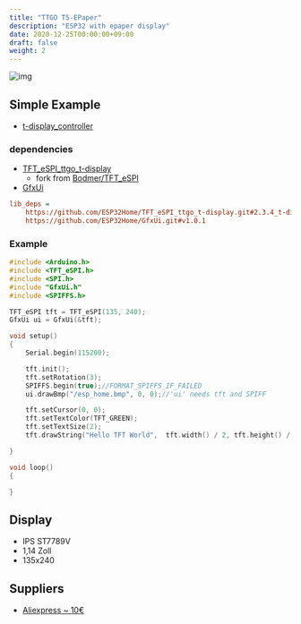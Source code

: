 ```yaml
---
title: "TTGO T5-EPaper"
description: "ESP32 with epaper display"
date: 2020-12-25T00:00:00+09:00
draft: false
weight: 2
---
```

![img](/images/ttgo_t5-epaper.png)


## Simple Example
* [t-display_controller](https://github.com/ESP32Home/t-display_controller)

### dependencies
* [TFT_eSPI_ttgo_t-display](https://github.com/ESP32Home/TFT_eSPI_ttgo_t-display)
    * fork from [Bodmer/TFT_eSPI](https://github.com/Bodmer/TFT_eSPI)
* [GfxUi](https://github.com/ESP32Home/GfxUi)

```ini
lib_deps =    
    https://github.com/ESP32Home/TFT_eSPI_ttgo_t-display.git#2.3.4_t-display
    https://github.com/ESP32Home/GfxUi.git#v1.0.1
```
### Example
```c++
#include <Arduino.h>
#include <TFT_eSPI.h>
#include <SPI.h>
#include "GfxUi.h"
#include <SPIFFS.h>

TFT_eSPI tft = TFT_eSPI(135, 240);
GfxUi ui = GfxUi(&tft);

void setup()
{
    Serial.begin(115200);

    tft.init();
    tft.setRotation(3);
    SPIFFS.begin(true);//FORMAT_SPIFFS_IF_FAILED
    ui.drawBmp("/esp_home.bmp", 0, 0);//'ui' needs tft and SPIFF

    tft.setCursor(0, 0);
    tft.setTextColor(TFT_GREEN);
    tft.setTextSize(2);
    tft.drawString("Hello TFT World",  tft.width() / 2, tft.height() / 2 );

}

void loop()
{

}
```

## Display
* IPS ST7789V
* 1,14 Zoll
* 135x240

## Suppliers
* [Aliexpress ~ 10€](https://de.aliexpress.com/item/4000829894292.html?spm=a2g0s.9042311.0.0.33794c4dbkKB4T)
